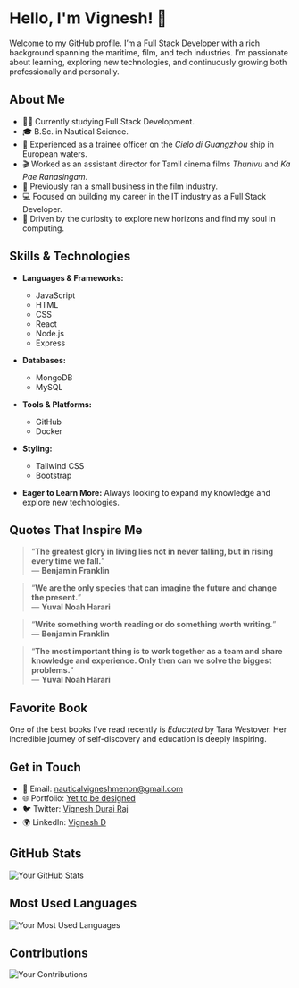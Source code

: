 # Hello, I'm Vignesh! 👋

Welcome to my GitHub profile. I’m a Full Stack Developer with a rich background spanning the maritime, film, and tech industries. I’m passionate about learning, exploring new technologies, and continuously growing both professionally and personally.

## About Me

- 🧑‍🎓 Currently studying Full Stack Development.
- 🎓 B.Sc. in Nautical Science.
- 🚢 Experienced as a trainee officer on the *Cielo di Guangzhou* ship in European waters.
- 🎬 Worked as an assistant director for Tamil cinema films *Thunivu* and *Ka Pae Ranasingam*.
- 💼 Previously ran a small business in the film industry.
- 💻 Focused on building my career in the IT industry as a Full Stack Developer.
- 🌟 Driven by the curiosity to explore new horizons and find my soul in computing.

## Skills & Technologies

- **Languages & Frameworks:**
  - JavaScript
  - HTML
  - CSS
  - React
  - Node.js
  - Express

- **Databases:**
  - MongoDB
  - MySQL

- **Tools & Platforms:**
  - GitHub
  - Docker

- **Styling:**
  - Tailwind CSS
  - Bootstrap

- **Eager to Learn More:** Always looking to expand my knowledge and explore new technologies.

## Quotes That Inspire Me

> “**The greatest glory in living lies not in never falling, but in rising every time we fall.**”  
> — **Benjamin Franklin**

> “**We are the only species that can imagine the future and change the present.**”  
> — **Yuval Noah Harari**

> “**Write something worth reading or do something worth writing.**”  
> — **Benjamin Franklin**

> “**The most important thing is to work together as a team and share knowledge and experience. Only then can we solve the biggest problems.**”  
> — **Yuval Noah Harari**

## Favorite Book

One of the best books I’ve read recently is *Educated* by Tara Westover. Her incredible journey of self-discovery and education is deeply inspiring.



## Get in Touch

- 📧 Email: [nauticalvigneshmenon@gmail.com](nauticalvigneshmenon@gmail.com)
- 🌐 Portfolio: [Yet to be designed]()
- 🐦 Twitter: [Vignesh Durai Raj]()
- 🌍 LinkedIn: [Vignesh D](https://www.linkedin.com/in/vignesh-d-389ab7144/)

## GitHub Stats

![Your GitHub Stats](https://github-readme-stats.vercel.app/api?username=Vigneshlearneveryday&show_icons=true&hide_title=true&count_private=true&hide=prs)

## Most Used Languages

![Your Most Used Languages](https://github-readme-stats.vercel.app/api/top-langs/?username=Vigneshlearneveryday&layout=compact)

## Contributions

![Your Contributions](https://github-readme-streak-stats.herokuapp.com/?user=Vigneshlearneveryday)

